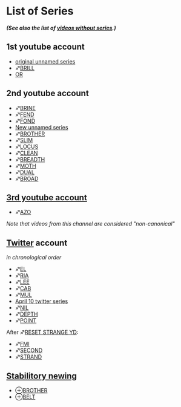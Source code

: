 # List of Series

***(See also the list of [videos without series](List_of_videos_without_series "wikilink").)***

## 1st youtube account

  - [original unnamed series](Original_unnamed_series "wikilink")
  - ♐[BRILL](BRILL "wikilink")
  - [OR](OR "wikilink")

## 2nd youtube account

  - ♐[BRINE](BRINE "wikilink")
  - ♐[FEND](FEND "wikilink")
  - ♐[FOND](FOND "wikilink")
  - [New unnamed series](Numbered_videos_\(2nd_channel\) "wikilink")
  - ♐[BROTHER](BROTHER "wikilink")
  - ♐[SLIM](SLIM "wikilink")
  - ♐[LOCUS](LOCUS "wikilink")
  - ♐[CLEAN](CLEAN "wikilink")
  - ♐[BREADTH](BREADTH "wikilink")
  - ♐[MOTH](MOTH "wikilink")
  - ♐[DUAL](DUAL "wikilink")
  - ♐[BROAD](BROAD "wikilink")

## [3rd youtube account](Un-REAL_UFSC "wikilink")

  - ♐[AZO](AZO "wikilink")

*Note that videos from this channel are considered "non-canonical"*

## [Twitter](Twitter "wikilink") account

*in chronological order*

  - ♐[EL](EL "wikilink")
  - ♐[RIA](RIA "wikilink")
  - ♐[LEE](LEE "wikilink")
  - ♐[CAB](CAB "wikilink")
  - ♐[MUL](MUL "wikilink")
  - [April 10 twitter series](April_10_twitter_series "wikilink")
  - ♐[NIL](NIL "wikilink")
  - ♐[DEPTH](DEPTH "wikilink")
  - ♐[POINT](POINT "wikilink")

After ♐[RESET STRANGE YD](RESET_STRANGE_YD "wikilink"):

  - ♐[FMI](FMI "wikilink")
  - ♐[SECOND](SECOND "wikilink")
  - ♐[STRAND](STRAND "wikilink")

## [Stabilitory newing](Stabilitory_newing "wikilink")

  - ⊕[BROTHER](BROTHER "wikilink")
  - ⊕[BELT](BELT "wikilink")
